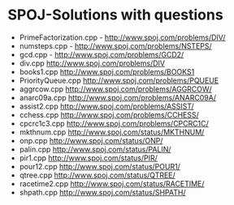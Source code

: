 # SPOJ-Solutions with questions
 
- PrimeFactorization.cpp - http://www.spoj.com/problems/DIV/
- numsteps.cpp - http://www.spoj.com/problems/NSTEPS/
- gcd.cpp - http://www.spoj.com/problems/GCD2/
- div.cpp http://www.spoj.com/problems/DIV
- books1.cpp http://www.spoj.com/problems/BOOKS1
- PriorityQueue.cpp http://www.spoj.com/problems/PQUEUE
- aggrcow.cpp http://www.spoj.com/problems/AGGRCOW/ 
- anarc09a.cpp http://www.spoj.com/problems/ANARC09A/
- assist2.cpp http://www.spoj.com/problems/ASSIST/ 
- cchess.cpp http://www.spoj.com/problems/CCHESS/
- cpcrc1c3.cpp http://www.spoj.com/problems/CPCRC1C/
- mkthnum.cpp http://www.spoj.com/status/MKTHNUM/
- onp.cpp http://www.spoj.com/status/ONP/  
- palin.cpp http://www.spoj.com/status/PALIN/
- pir1.cpp http://www.spoj.com/status/PIR/
- pour12.cpp http://www.spoj.com/status/POUR1/
- qtree.cpp http://www.spoj.com/status/QTREE/ 
- racetime2.cpp http://www.spoj.com/status/RACETIME/
- shpath.cpp http://www.spoj.com/status/SHPATH/
